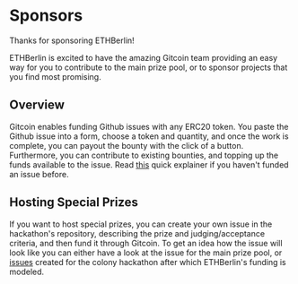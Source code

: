 # Sponsors

Thanks for sponsoring ETHBerlin!

ETHBerlin is excited to have the amazing Gitcoin team providing an easy way for you to contribute
to the main prize pool, or to sponsor projects that you find most promising.

## Overview

Gitcoin enables funding Github issues with any ERC20 token. You paste the Github issue into a form,
choose a token and quantity, and once the work is complete, you can payout the bounty with the click of a button. Furthermore, you can
contribute to existing bounties, and topping up the funds available to the issue. Read [this](https://gitcoin.co/funding/new)
quick explainer if you haven't funded an issue before.

## Hosting Special Prizes

If you want to host special prizes, you can create your own issue in the hackathon's repository, describing the prize
and judging/acceptance criteria, and then fund it through Gitcoin. To get an idea how the issue will look like
you can either have a look at the issue for the main prize pool, or [issues](https://github.com/JoinColony/colonyHackathon/issues/42) created for the colony hackathon
after which ETHBerlin's funding is modeled.
